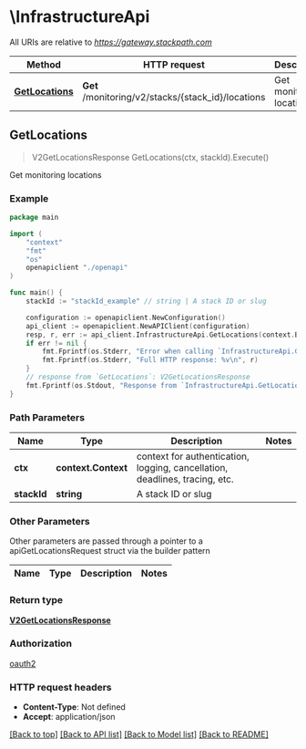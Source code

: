 # \InfrastructureApi

All URIs are relative to *https://gateway.stackpath.com*

Method | HTTP request | Description
------------- | ------------- | -------------
[**GetLocations**](InfrastructureApi.md#GetLocations) | **Get** /monitoring/v2/stacks/{stack_id}/locations | Get monitoring locations



## GetLocations

> V2GetLocationsResponse GetLocations(ctx, stackId).Execute()

Get monitoring locations

### Example

```go
package main

import (
    "context"
    "fmt"
    "os"
    openapiclient "./openapi"
)

func main() {
    stackId := "stackId_example" // string | A stack ID or slug

    configuration := openapiclient.NewConfiguration()
    api_client := openapiclient.NewAPIClient(configuration)
    resp, r, err := api_client.InfrastructureApi.GetLocations(context.Background(), stackId).Execute()
    if err != nil {
        fmt.Fprintf(os.Stderr, "Error when calling `InfrastructureApi.GetLocations``: %v\n", err)
        fmt.Fprintf(os.Stderr, "Full HTTP response: %v\n", r)
    }
    // response from `GetLocations`: V2GetLocationsResponse
    fmt.Fprintf(os.Stdout, "Response from `InfrastructureApi.GetLocations`: %v\n", resp)
}
```

### Path Parameters


Name | Type | Description  | Notes
------------- | ------------- | ------------- | -------------
**ctx** | **context.Context** | context for authentication, logging, cancellation, deadlines, tracing, etc.
**stackId** | **string** | A stack ID or slug | 

### Other Parameters

Other parameters are passed through a pointer to a apiGetLocationsRequest struct via the builder pattern


Name | Type | Description  | Notes
------------- | ------------- | ------------- | -------------


### Return type

[**V2GetLocationsResponse**](v2GetLocationsResponse.md)

### Authorization

[oauth2](../README.md#oauth2)

### HTTP request headers

- **Content-Type**: Not defined
- **Accept**: application/json

[[Back to top]](#) [[Back to API list]](../README.md#documentation-for-api-endpoints)
[[Back to Model list]](../README.md#documentation-for-models)
[[Back to README]](../README.md)

